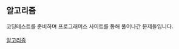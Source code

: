 ## 알고리즘
코딩테스트를 준비하며 프로그래머스 사이트를 통해 풀어나간 문제들입니다.  
<br>
[알고리즘](https://github.com/makeonwoo/Algorithm)

